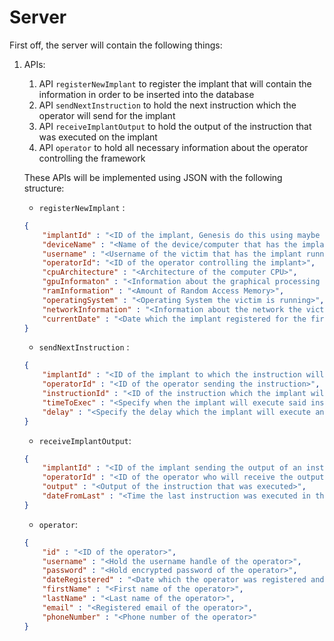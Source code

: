 # Server

First off, the server will contain the following things:

1. APIs:

    1. API `registerNewImplant` to register the implant that will contain the information in order to be inserted into the database
    2. API `sendNextInstruction` to hold the next instruction which the operator will send for the implant
    3. API `receiveImplantOutput` to hold the output of the instruction that was executed on the implant
    4. API `operator` to hold all necessary information about the operator controlling the framework
        
    These APIs will be implemented using JSON with the following structure:
    - `registerNewImplant` :
    ```json
    {
        "implantId" : "<ID of the implant, Genesis do this using maybe like a simple MD5 hash of the device name>",
        "deviceName" : "<Name of the device/computer that has the implant running>",
        "username" : "<Username of the victim that has the implant running>",
        "operatorId": "<ID of the operator controlling the implant>",
        "cpuArchitecture" : "<Architecture of the computer CPU>",
        "gpuInformaton" : "<Information about the graphical processing unit>",
        "ramInformation" : "<Amount of Random Access Memory>",
        "operatingSystem" : "<Operating System the victim is running>",
        "networkInformation" : "<Information about the network the victim is connected to>",
        "currentDate" : "<Date which the implant registered for the first time>"
    }
    ```
    - `sendNextInstruction` :
    ```json
    {
        "implantId" : "<ID of the implant to which the instruction will be sent to. '*' if the instruction would be for all implants connected>",
        "operatorId" : "<ID of the operator sending the instruction>",
        "instructionId" : "<ID of the instruction which the implant will look for in the Module Handler>",
        "timeToExec" : "<Specify when the implant will execute said instruction. Leave as '0' if it will be executed immediately>",
        "delay" : "<Specify the delay which the implant will execute an instruction>"
    }
    ```
    - `receiveImplantOutput`:
    ```json
    {
        "implantId" : "<ID of the implant sending the output of an instruction>",
        "operatorId" : "<ID of the operator who will receive the output>",
        "output" : "<Output of the instruction that was executed>",
        "dateFromLast" : "<Time the last instruction was executed in the implant and the output was received>"
    }
    ```
    - `operator`:
    ```json
    {
        "id" : "<ID of the operator>",
        "username" : "<Hold the username handle of the operator>",
        "password" : "<Hold encrypted password of the operator>",
        "dateRegistered" : "<Date which the operator was registered and created>",
        "firstName" : "<First name of the operator>",
        "lastName" : "<Last name of the operator>",
        "email" : "<Registered email of the operator>",
        "phoneNumber" : "<Phone number of the operator>"
    }
    ```